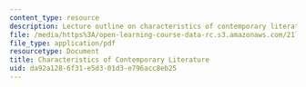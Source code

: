 ```yaml
---
content_type: resource
description: Lecture outline on characteristics of contemporary literature.
file: /media/https%3A/open-learning-course-data-rc.s3.amazonaws.com/21l-488-contemporary-literature-british-novels-now-spring-2007/da92a1286f31e5d301d3e796acc8eb25_contemp_lit.pdf
file_type: application/pdf
resourcetype: Document
title: Characteristics of Contemporary Literature
uid: da92a128-6f31-e5d3-01d3-e796acc8eb25
---
```

